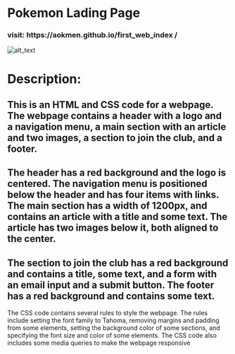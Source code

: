# Pokemon Lading Page

<h3>visit: https://aokmen.github.io/first_web_index
/</h3>
<img alt="alt_text" src="./img/img.gif"/>

# Description:

###
This is an HTML and CSS code for a webpage. The webpage contains a header with a logo and a navigation menu, a main section with an article and two images, a section to join the club, and a footer.
---
The header has a red background and the logo is centered. The navigation menu is positioned below the header and has four items with links. The main section has a width of 1200px, and contains an article with a title and some text. The article has two images below it, both aligned to the center.
---
The section to join the club has a red background and contains a title, some text, and a form with an email input and a submit button. The footer has a red background and contains some text.
---
The CSS code contains several rules to style the webpage. The rules include setting the font family to Tahoma, removing margins and padding from some elements, setting the background color of some sections, and specifying the font size and color of some elements. The CSS code also includes some media queries to make the webpage responsive
